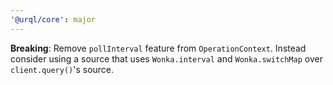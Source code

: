 ```yaml
---
'@urql/core': major
---
```


**Breaking**: Remove `pollInterval` feature from `OperationContext`. Instead consider using a source that uses `Wonka.interval` and `Wonka.switchMap` over `client.query()`'s source.
